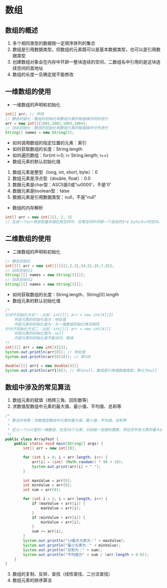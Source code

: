 # 数组
## 数组的概述
1. 多个相同类型的数据按一定顺序排列的集合  
2. 数组是引用数据类型，但数组的元素既可以是基本数据类型，也可以是引用数据类型  
3. 创建数组对象会在内存中开辟一整块连续的空间，二数组名中引用的是这块连续空间的首地址  
4. 数组的长度一旦确定就不能修改  

## 一维数组的使用
- 一维数组的声明和初始化
```java
int[] arr; // 声明
// 静态初始化：数组的初始化和数组元素的赋值操作同时进行
arr = new int[]{1001,1002,1003,1004};
// 动态初始化：数组的初始化和数组元素的赋值操作分开进行
String[] names = new String[5];
```
- 如何调用数组的指定位置的元素：索引
- 如何获取数组的长度：String.length
- 如何遍历数组：for(int i=0; i< String.length; i++)
- 数组元素的默认初始化值
1. 数组元素是整型（long, int, short, byte）：0  
2. 数组元素是浮点型（double, float）：0.0  
3. 数据元素是char型：ASCII是0或'\u0000'，不是'0'  
4. 数据元素是boolean型：false  
5. 数据元素是引用数据类型：null，不是"null"
- 数组的内存解析
```java
int[] arr = new int[]{1, 2, 3}
// 生成一个arr局部变量存储在栈空间中，在堆空间中开辟一个连续的3*4 byte大小的空间，栈空间中arr存储堆空间开辟的12byte大小的空间的首地址值
```

## 二维数组的使用
- 二维数组的声明和初始化
```java
// 静态初始化
int[][] arr = new int[][]{{1,2,3},{4,5},{6,7,8}};
// 动态初始化1
String[][] names = new String[3][2];
// 动态初始化2
String[][] names = new String[3][];
```
- 如何获取数组的长度：String.length、String[0].length
- 数组元素的默认初始化值  
```java
/*
针对于初始化方式一：比如：int[][] arr = new int[4][3]
    外层元素的初始化值为：地址值
    内层元素的初始化值为：与一维数组初始化情况相同
针对于初始化方式二：比如：int[][] arr = new int[4][]
    外层元素的初始化值为：null
    内层元素的初始化值不能访问，错误
*/
int[][] arr = new int[4][3];
System.out.println(arr[0]); // 地址值
System.out.println(arr[0][0]); // 默认0

double[][] arr1 = new double[4][]
System.out.println(arr1[0]); // 默认null，数组是引用值数据类型，默认为null
```

## 数组中涉及的常见算法
1. 数组元素的赋值（杨辉三角、回形数等）  
2. 求数值型数组中元素的最大值、最小值、平均值、总和等  
```java
/* 
 * 算法的考察：求数值型数组中元素的最大值、最小值、平均值、总和等 
 *
 * 定义一个int型的一维数组，包含10个元素，分别赋一些随机整数，然后求所有元素的最大值、最小值、平均值、总和
 */
public class ArrayTest {
    public static void main(String[] args) {
        int[] arr = new int[10];

        for (int i = 0; i < arr.length; i++) {
            arr[i] = (int) (Math.random() * 90 + 10);
            System.out.print(arr[i] + " ");
        }
        
        int maxValue = arr[0];
        int minValue = arr[0];
        int sum = arr[0];

        for (int i = 1; i < arr.length; i++) {
            if (maxValue < arr[i]) {
                maxValue = arr[i];
            }
            if (minValue > arr[i]) {
                minValue = arr[i];
            }
            sum += arr[i];
        }
        System.out.println("\n最大元素为：" + maxValue);
        System.out.println("最小元素为：" + minValue);
        System.out.println("总和为：" + sum);
        System.out.println("平均值为" + sum / (arr.length + 0.0));
    }
}

```
3. 数组的复制、反转、查找（线性查找、二分法查找）  
4. 数组元素的排序算法